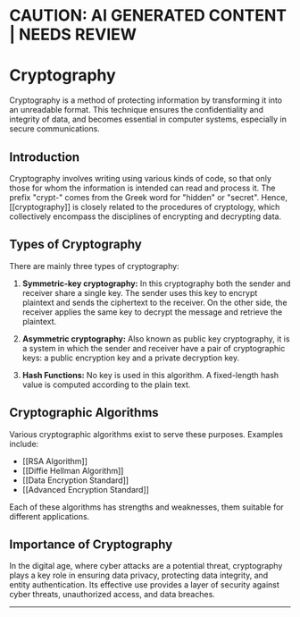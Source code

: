 
# CAUTION: AI GENERATED CONTENT | NEEDS REVIEW 

# Cryptography

Cryptography is a method of protecting information by transforming it into an unreadable format. This technique ensures the confidentiality and integrity of data, and becomes essential in computer systems, especially in secure communications.

## Introduction

Cryptography involves writing using various kinds of code, so that only those for whom the information is intended can read and process it. The prefix "crypt-" comes from the Greek word for "hidden" or "secret". Hence, [[cryptography]] is closely related to the procedures of cryptology, which collectively encompass the disciplines of encrypting and decrypting data.

## Types of Cryptography

There are mainly three types of cryptography:

1. **Symmetric-key cryptography:** In this cryptography both the sender and receiver share a single key. The sender uses this key to encrypt plaintext and sends the ciphertext to the receiver. On the other side, the receiver applies the same key to decrypt the message and retrieve the plaintext.

2. **Asymmetric cryptography:** Also known as public key cryptography, it is a system in which the sender and receiver have a pair of cryptographic keys: a public encryption key and a private decryption key. 

3. **Hash Functions:** No key is used in this algorithm. A fixed-length hash value is computed according to the plain text.

## Cryptographic Algorithms

Various cryptographic algorithms exist to serve these purposes. Examples include:
- [[RSA Algorithm]]
- [[Diffie Hellman Algorithm]]
- [[Data Encryption Standard]]
- [[Advanced Encryption Standard]]

Each of these algorithms has strengths and weaknesses, them suitable for different applications.

## Importance of Cryptography

In the digital age, where cyber attacks are a potential threat, cryptography plays a key role in ensuring data privacy, protecting data integrity, and entity authentication. Its effective use provides a layer of security against cyber threats, unauthorized access, and data breaches.

---


